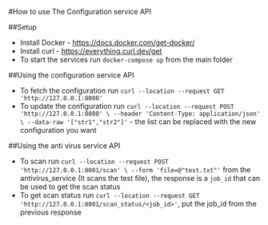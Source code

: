 #How to use The Configuration service API

##Setup
- Install Docker - https://docs.docker.com/get-docker/
- Install curl - https://everything.curl.dev/get
- To start the services run `docker-compose up` from the main folder

##Using the  configuration service API
- To fetch the configuration run `curl --location --request GET 'http://127.0.0.1:8000'`
- To update the configuration run `curl --location --request POST 'http://127.0.0.1:8000' \
--header 'Content-Type: application/json' \
--data-raw '["str1","str2"]'` - the list can be replaced with the new configuration you want

##Using the anti virus service API
- To scan run `curl --location --request POST 'http://127.0.0.1:8001/scan' \
--form 'file=@"test.txt"'` from the antivirus_service (It scans the test file), the response is a `job_id` that can be used to get the scan status
- To get scan status run `curl --location --request GET 'http://127.0.0.1:8001/scan_status/<job_id>'`, put the job_id from the previous response